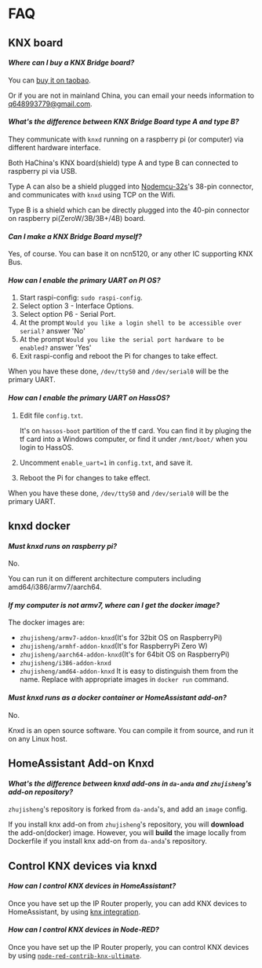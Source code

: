 # FAQ

## KNX board

#### *Where can I buy a KNX Bridge board?*

You can [buy it on taobao](https://item.taobao.com/item.htm?spm=a21dvs.23580594.0.0.621e3d0dGzEzHR&ft=t&id=669724322918).

Or if you are not in mainland China, you can email your needs information to <q648993779@gmail.com>.

#### *What's the difference between KNX Bridge Board type A and type B?*

They communicate with `knxd` running on a raspberry pi (or computer) via different hardware interface.

Both HaChina's KNX board(shield) type A and type B can connected to raspberry pi via USB.

Type A can also be a shield plugged into [Nodemcu-32s](https://docs.ai-thinker.com/en/esp32/boards/nodemcu_32s)'s 38-pin connector, and communicates with `knxd` using TCP on the Wifi.

Type B is a shield which can be directly plugged into the 40-pin connector on raspberry pi(ZeroW/3B/3B+/4B) board.

#### *Can I make a KNX Bridge Board myself?*

Yes, of course. You can base it on ncn5120, or any other IC supporting KNX Bus.

#### *How can I enable the primary UART on PI OS?*

1. Start raspi-config: `sudo raspi-config`.
2. Select option 3 - Interface Options.
3. Select option P6 - Serial Port.
4. At the prompt `Would you like a login shell to be accessible over serial?` answer 'No'
5. At the prompt `Would you like the serial port hardware to be enabled?` answer 'Yes'
6. Exit raspi-config and reboot the Pi for changes to take effect.

When you have these done, `/dev/ttyS0` and `/dev/serial0` will be the primary UART.

#### *How can I enable the primary UART on HassOS?*

1. Edit file `config.txt`.

    It's on `hassos-boot` partition of the tf card. You can find it by pluging the tf card into a Windows computer, or find it under `/mnt/boot/` when you login to HassOS.

2. Uncomment `enable_uart=1` in `config.txt`, and save it.
3. Reboot the Pi for changes to take effect.

When you have these done, `/dev/ttyS0` and `/dev/serial0` will be the primary UART.

## knxd docker

#### *Must knxd runs on raspberry pi?*

No.

You can run it on different architecture computers including amd64/i386/armv7/aarch64.

#### *If my computer is not armv7, where can I get the docker image?*

The docker images are:
- `zhujisheng/armv7-addon-knxd`(It's for 32bit OS on RaspberryPi)
- `zhujisheng/armhf-addon-knxd`(It's for RaspberryPi Zero W)
- `zhujisheng/aarch64-addon-knxd`(It's for 64bit OS on RaspberryPi)
- `zhujisheng/i386-addon-knxd`
- `zhujisheng/amd64-addon-knxd`
It is easy to distinguish them from the name. Replace with appropriate images in `docker run` command.

#### *Must knxd runs as a docker container or HomeAssistant add-on?*

No.

Knxd is an open source software. You can compile it from source, and run it on any Linux host. 

## HomeAssistant Add-on Knxd

#### *What's the difference between knxd add-ons in `da-anda` and `zhujisheng`'s add-on repository?*

`zhujisheng`'s repository is forked from `da-anda`'s, and add an `image` config. 

If you install knx add-on from `zhujisheng`'s repository, you will **download** the add-on(docker) image. However, you will **build** the image locally from Dockerfile if you install knx add-on from  `da-anda`'s repository.

## Control KNX devices via knxd

#### *How can I control KNX devices in HomeAssistant?*

Once you have set up the IP Router properly, you can add KNX devices to HomeAssistant, by using [knx integration](https://www.home-assistant.io/integrations/knx/).

#### *How can I control KNX devices in Node-RED?*

Once you have set up the IP Router properly, you can control KNX devices by using [`node-red-contrib-knx-ultimate`](https://flows.nodered.org/node/node-red-contrib-knx-ultimate).

